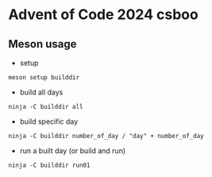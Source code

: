# Advent of Code 2024 csboo

## Meson usage

- setup

```meson setup builddir```

- build all days

```ninja -C builddir all```

- build specific day

```ninja -C builddir number_of_day / "day" + number_of_day```

- run a built day (or build and run)

```ninja -C builddir run01```
